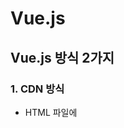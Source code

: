 # Vue.js

## Vue.js 방식 2가지

### 1. CDN 방식

- HTML 파일에 <script> 태그를 추가함으로써 Vue.js를 직접 포함시키는 방법

### 2. NPM 방식

- CLI를 통해 설치하면 node.js도 같이 설치되서 자동으로 사용이 가능

## 개발 환경을 설정하고 관리하기 위한 도구

### 1. CLI

-  Vue.js 프로젝트를 생성하고 구성하기 위한 공식 커맨드 라인 인터페이스로 node.js와 같이 사용

-  프로젝트의 초기 설정, 개발, 빌드 및 배포 과정을 단순화함

  #### 1.1 설치 명령어

  ##### 1) npm의 경우
>npm install -g @vue/cli

  ##### 2) yarn의 경우
>yarn global add @vue/cli

### 2. Vite

- Vue CLI를 대체하기 위한 툴로 내 로컬에서만 사용 가능

- Vue.js를 포함한 여러 프론트엔드 프레임워크와 함께 사용

- 빠른 콜드 스타트, 즉각적인 모듈 리로딩, 그리고 빌드 최적화를 제공하여 개발자의 생산성을 높여줌

  #### 1.1 Vite 기반의 Vue 프로젝트 생성
  >$ npm create vite@latest

## node_modules 안에 vue 패키지 존재(따로 설치한 vue도 이 안에 존재)

- 다른 패키지 설치 시 package_json dependencies, devDependencies에 추가

## vue component

- template(html)
 
- script(js)
  
- style(css) 총 3종류

## setup() 함수

- Vue3의 Composition API에서 사용되는 함수

   1. component 내부에서 사용
   2. component 데이터, 메서드 등을 정의하고 반환하는 역할
   3. 함수는 component가 생성될 때 호출되며, 컴포넌트의 초기화 작업을 수행

## Const

- 상수를 선언할 때 사용
  
  1. 한 번 할당된 값 변경 불가능
  2. 한 번 값을 할당하면 그 후에는 재할당 불가능
  3. 블록 범위로 제한
  4. 변수로 선언되고 초기화 되지 않으면 오류 발생
ex)
Const number = 3.14
number = 3; // error 발생 why? 상수라 재할당이 불가능하기 때문

## let

- 변수를 선언할 때 사용
  
  1. 변수의 값 변경 가능
  2. 블록 범위로 제한
  3. 변수가 선언되고 초기화 하지 않으면 undefined 설정됨
  ex)
 ```javascript
        let count = 0;
        count = 1; // 가능
````

## Var

- 재사용 가능
